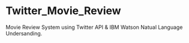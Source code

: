 # Twitter_Movie_Review

Movie Review System using Twitter API & IBM Watson Natual Language Undersanding.
